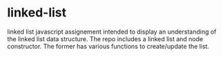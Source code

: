 # linked-list

linked list javascript assignement intended to display an understanding of the linked list data structure.
The repo includes a linked list and node constructor. The former has various functions to create/update the list.

